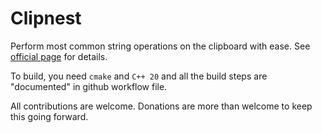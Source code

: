 # Clipnest
Perform most common string operations on the clipboard with ease. See [official page](https://github.com/aloneguid/clipnest) for details.

To build, you need `cmake` and `C++ 20` and all the build steps are "documented" in github workflow file.

All contributions are welcome. Donations are more than welcome to keep this going forward.
